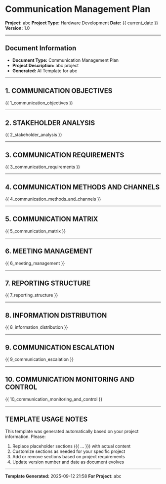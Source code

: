 # Communication Management Plan

**Project:** abc
**Project Type:** Hardware Development
**Date:** {{ current_date }}
**Version:** 1.0

---

## Document Information
- **Document Type:** Communication Management Plan
- **Project Description:** abc project
- **Generated:** AI Template for abc

---

## 1. COMMUNICATION OBJECTIVES

{{ 1_communication_objectives }}

---

## 2. STAKEHOLDER ANALYSIS

{{ 2_stakeholder_analysis }}

---

## 3. COMMUNICATION REQUIREMENTS

{{ 3_communication_requirements }}

---

## 4. COMMUNICATION METHODS AND CHANNELS

{{ 4_communication_methods_and_channels }}

---

## 5. COMMUNICATION MATRIX

{{ 5_communication_matrix }}

---

## 6. MEETING MANAGEMENT

{{ 6_meeting_management }}

---

## 7. REPORTING STRUCTURE

{{ 7_reporting_structure }}

---

## 8. INFORMATION DISTRIBUTION

{{ 8_information_distribution }}

---

## 9. COMMUNICATION ESCALATION

{{ 9_communication_escalation }}

---

## 10. COMMUNICATION MONITORING AND CONTROL

{{ 10_communication_monitoring_and_control }}

---


## TEMPLATE USAGE NOTES

This template was generated automatically based on your project information. Please:

1. Replace placeholder sections ({{ ... }}) with actual content
2. Customize sections as needed for your specific project
3. Add or remove sections based on project requirements
4. Update version number and date as document evolves

---

**Template Generated:** 2025-09-12 21:58
**For Project:** abc
